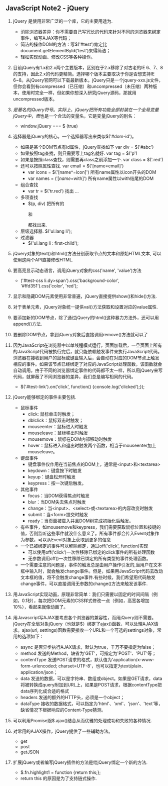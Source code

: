 ## JavaScript Note2 - jQuery

1. jQuery 是使用非常广泛的一个库，它的主要用途为.
  	* 消除浏览器差异：你不需要自己写冗长的代码来针对不同的浏览器来绑定事件，编写AJAX等代码；
  	* 简洁的操作DOM的方法：写$('#test')肯定比document.getElementById('test')来得简洁；
  	* 轻松实现动画、修改CSS等各种操作。

2. 目前jQuery有1.x和2.x两个主要版本，区别在于2.x移除了对古老的IE 6、7、8的支持，因此2.x的代码更精简。选择哪个版本主要取决于你是否想支持IE 6~8。从jQuery官网可以下载最新版本。jQuery只是一个jquery-xxx.js文件，但你会看到有compressed（已压缩）和uncompressed（未压缩）两种版本，使用时完全一样，但如果你想深入研究jQuery源码，那就用uncompressed版本。

3. $是著名的jQuery符号。实际上，jQuery把所有功能全部封装在一个全局变量jQuery中，而$也是一个合法的变量名，它是变量jQuery的别名：
	* window.jQuery === $ (true)

4. 选择器是jQuery的核心。一个选择器写出来类似$('#dom-id')。
	* 如果是某个DOM节点有id属性，jQuery查找如下 var div = $('#abc')
	* 如果按照tag查找，则只需要写上tag名就好. var tag = $('p')
	* 如果是按照class查找，则需要再class之前添加一个. var class = $('.red')
	* 还可以按照属性查找. var email = $('[name=email]')
		* var icons = $('[name\^=icon]') 所有name属性以icon开头的DOM
		* var names = $('[name$=with]') 所有name属性以with结尾的DOM
	* 组合查找
		* var tr = $('tr.red') 找出<tr class='red...'> ... </tr>
	* 多项查找
		* $(p, div) 把所有的<p> 和 <div>都找出来.
	* 层级选择器. $('ul.lang li');
	* 过滤器
		* $('ul.lang li : first-child');

5. jQuery对象的text()和html()方法分别获取节点的文本和原始HTML文本, 可以使用这两个API直接修改HTML.

6. 要高亮显示动态语言，调用jQuery对象的css('name', 'value')方法
	* ('#test-css li.dy>span').css('background-color', '#ffd351').css('color', 'red');

7. 显示和隐藏DOM元素使用非常普遍，jQuery直接提供show()和hide()方法.

8. 对于表单元素，jQuery对象统一提供val()方法获取和设置对应的value属性.

9. 要添加新的DOM节点，除了通过jQuery的html()这种暴力方法外，还可以用append()方法.

10. 要删除DOM节点，拿到jQuery对象后直接调用remove()方法就可以了

11. 因为JavaScript在浏览器中以单线程模式运行，页面加载后，一旦页面上所有的JavaScript代码被执行完后，就只能依赖触发事件来执行JavaScript代码。浏览器在接收到用户的鼠标或键盘输入后，会自动在对应的DOM节点上触发相应的事件。如果该节点已经绑定了对应的JavaScript处理函数，该函数就会自动调用。由于不同的浏览器绑定事件的代码都不太一样，所以用jQuery来写代码，就屏蔽了不同浏览器的差异，我们总是编写相同的代码。
	* $('#test-link').on('click', function() {console.log('clicked');});

12. jQuery能够绑定的事件主要包括.
	* 鼠标事件
		* click: 鼠标单击时触发；
		* dblclick：鼠标双击时触发；
		* mouseenter：鼠标进入时触发
		* mouseleave：鼠标移出时触发
		* mousemove：鼠标在DOM内部移动时触发
		* hover：鼠标进入和退出时触发两个函数，相当于mouseenter加上mouseleave。
	* 键盘事件
		* 键盘事件仅作用在当前焦点的DOM上，通常是\<input\>和\<textarea\>
		* keydown：键盘按下时触发
		* keyup：键盘松开时触发
		* keypress：按一次键后触发。
	* 其他事件
		* focus：当DOM获得焦点时触发
		* blur：当DOM失去焦点时触发
		* change：当\<input\>、\<select\>或\<textarea\>的内容改变时触发
		* submit：当\<form\>提交时触发
		* ready：当页面被载入并且DOM树完成初始化后触发。
	* 有些事件，如mousemove和keypress，我们需要获取鼠标位置和按键的值，否则监听这些事件就没什么意义了。所有事件都会传入Event对象作为参数，可以从Event对象上获取到更多的信息
	* 一个已被绑定的事件可以解除绑定，通过off('click', function)实现
		* 可以使用off('click')一次性移除已绑定的click事件的所有处理函数
		* 无参数调用off()一次性移除已绑定的所有类型的事件处理函数。
	* 一个需要注意的问题是，事件的触发总是由用户操作引发的,当用户在文本框中输入时，就会触发change事件。但是，如果用JavaScript代码去改动文本框的值，将不会触发change事件.有些时候，我们希望用代码触发change事件，可以直接调用无参数的change()方法来触发该事件.

13. 用JavaScript实现动画，原理非常简单：我们只需要以固定的时间间隔（例如，0.1秒），每次把DOM元素的CSS样式修改一点（例如，高宽各增加10%），看起来就像动画了。

14. 用Javascript写AJAX要考虑各个浏览器的兼容性，而用jQuery则不需要。jQuery在全局对象jQuery（也就是$）绑定了ajax()函数，可以处理AJAX请求。ajax(url, settings)函数需要接收一个URL和一个可选的settings对象，常用的选项如下：
	* async 是否异步执行AJAX请求，默认为true，千万不要指定为false；
	* method 发送的Method，缺省为'GET'，可指定为'POST'、'PUT'等；
	* contentType 发送POST请求的格式，默认值为'application/x-www-form-urlencoded; charset=UTF-8'，也可以指定为text/plain、application/json；
	* data 发送的数据，可以是字符串、数组或object。如果是GET请求，data将被转换成query附加到URL上，如果是POST请求，根据contentType把data序列化成合适的格式
	* headers 发送的额外的HTTP头，必须是一个object；
	* dataType 接收的数据格式，可以指定为'html'、'xml'、'json'、'text'等，缺省情况下根据响应的Content-Type猜测。

15. 可以利用Promise跟$.ajax()结合从而优雅的处理成功和失败的各种情况.
16. 对常用的AJAX操作，jQuery提供了一些辅助方法。
	* get
	* post
	* getJSON
17. 扩展jQuery或者编写jQuery插件的方法是给jQuery绑定一个新的方法.
	* $.fn.highlight1 = function {return this;};
	* return this 的原因是为了支持链式操作.














